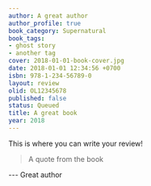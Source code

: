 ```yaml
---
author: A great author
author_profile: true
book_category: Supernatural
book_tags:
- ghost story
- another tag
cover: 2018-01-01-book-cover.jpg
date: 2018-01-01 12:34:56 +0700
isbn: 978-1-234-56789-0
layout: review
olid: OL12345678
published: false
status: Queued
title: A great book
year: 2018
---
```


This is where you can write your review!

> A quote from the book

--- Great author